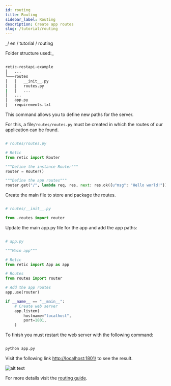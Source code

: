 ```yaml
---
id: routing
title: Routing
sidebar_label: Routing
description: Create app routes
slug: /tutorial/routing
---
```


_/ en / tutorial / routing

Folder structure used:_

```bash

retic-restapi-example
│   ...
└───routes
│   │   __init__.py
│   │   routes.py
|   │   ...
│   ...
│   app.py
│   requirements.txt

```

This command allows you to define new paths for the server.

For this, a file`/routes/routes.py` must be created in which the routes of our application can be found. 

```python

# routes/routes.py

# Retic
from retic import Router

"""Define the instance Router"""
router = Router()

"""Define the app routes"""
router.get("/", lambda req, res, next: res.ok({u"msg": "Hello world!"}))

```

Create the main file to store and package the routes.


```python

# routes/__init__.py

from .routes import router

```

Update the main app.py file for the app and add the app paths:

```python

# app.py

"""Main app"""

# Retic
from retic import App as app

# Routes
from routes import router

# Add the app routes
app.use(router)

if __name__ == "__main__":
    # Create web server
    app.listen(
        hostname="localhost",
        port=1801,
    )

```

To finish you must restart the web server with the following command:

```bash

python app.py

```

Visit the following link [http://localhost:1801/](http://localhost:1801/) to see the result.

![alt text](../../static/img/api_rest_app_2.png "API REST")

For more details visit the [routing guide](../concepts/routing).

